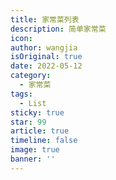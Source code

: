 ```yaml
---
title: 家常菜列表
description: 简单家常菜
icon: 
author: wangjia
isOriginal: true
date: 2022-05-12
category: 
  - 家常菜
tags: 
  - List
sticky: true
star: 99
article: true
timeline: false
image: true
banner: ''
---
```

